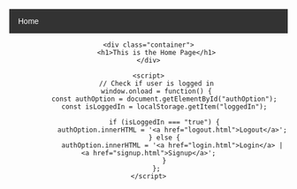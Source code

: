 <!DOCTYPE html>
<html lang="en">
<head>
    <meta charset="UTF-8">
    <meta name="viewport" content="width=device-width, initial-scale=1.0">
    <title>Home</title>
    <style>
        body {
            font-family: Arial, sans-serif;
            text-align: center;
        }
        nav {
            background-color: #333;
            overflow: hidden;
        }
        nav a {
            float: left;
            display: block;
            color: white;
            text-align: center;
            padding: 14px 16px;
            text-decoration: none;
        }
        nav a:hover {
            background-color: #ddd;
            color: black;
        }
        .container {
            margin-top: 50px;
        }
    </style>
</head>
<body>
    <nav>
        <a href="home.html">Home</a>
        <span id="authOption"></span>
    </nav>

    <div class="container">
        <h1>This is the Home Page</h1>
    </div>

    <script>
        // Check if user is logged in
        window.onload = function() {
            const authOption = document.getElementById("authOption");
            const isLoggedIn = localStorage.getItem("loggedIn");

            if (isLoggedIn === "true") {
                authOption.innerHTML = '<a href="logout.html">Logout</a>';
            } else {
                authOption.innerHTML = '<a href="login.html">Login</a> | <a href="signup.html">Signup</a>';
            }
        };
    </script>
</body>
</html>
